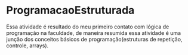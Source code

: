 # ProgramacaoEstruturada
Essa atividade é resultado do meu primeiro contato com lógica de programação na faculdade,
de maneira resumida essa atividade é uma junção dos conceitos básicos de programação(estruturas de repetição,
controle, arrays). 
